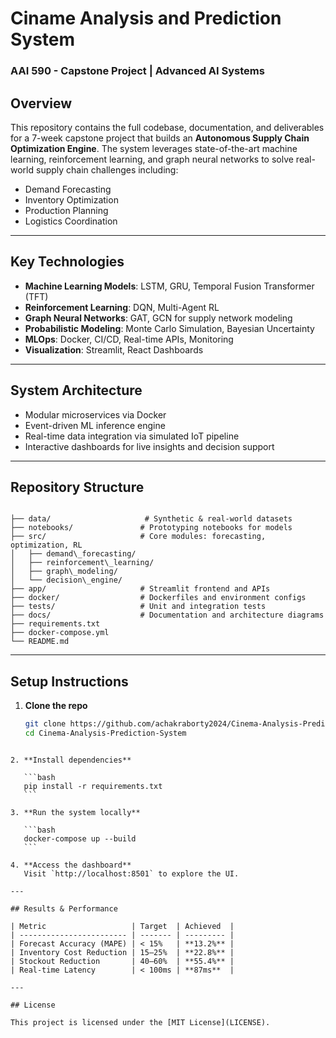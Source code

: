 # Ciname Analysis and Prediction System
### AAI 590 - Capstone Project | Advanced AI Systems  


## Overview

This repository contains the full codebase, documentation, and deliverables for a 7-week capstone project that builds an **Autonomous Supply Chain Optimization Engine**. The system leverages state-of-the-art machine learning, reinforcement learning, and graph neural networks to solve real-world supply chain challenges including:

- Demand Forecasting  
- Inventory Optimization  
- Production Planning  
- Logistics Coordination

---

## Key Technologies

- **Machine Learning Models**: LSTM, GRU, Temporal Fusion Transformer (TFT)  
- **Reinforcement Learning**: DQN, Multi-Agent RL  
- **Graph Neural Networks**: GAT, GCN for supply network modeling  
- **Probabilistic Modeling**: Monte Carlo Simulation, Bayesian Uncertainty  
- **MLOps**: Docker, CI/CD, Real-time APIs, Monitoring  
- **Visualization**: Streamlit, React Dashboards  

---

## System Architecture

- Modular microservices via Docker  
- Event-driven ML inference engine  
- Real-time data integration via simulated IoT pipeline  
- Interactive dashboards for live insights and decision support  

---

## Repository Structure

```

├── data/                     # Synthetic & real-world datasets
├── notebooks/               # Prototyping notebooks for models
├── src/                     # Core modules: forecasting, optimization, RL
│   ├── demand\_forecasting/
│   ├── reinforcement\_learning/
│   ├── graph\_modeling/
│   └── decision\_engine/
├── app/                     # Streamlit frontend and APIs
├── docker/                  # Dockerfiles and environment configs
├── tests/                   # Unit and integration tests
├── docs/                    # Documentation and architecture diagrams
├── requirements.txt
├── docker-compose.yml
└── README.md

````

---

## Setup Instructions

1. **Clone the repo**
   ```bash
   git clone https://github.com/achakraborty2024/Cinema-Analysis-Prediction-System.git
   cd Cinema-Analysis-Prediction-System
````

2. **Install dependencies**

   ```bash
   pip install -r requirements.txt
   ```

3. **Run the system locally**

   ```bash
   docker-compose up --build
   ```

4. **Access the dashboard**
   Visit `http://localhost:8501` to explore the UI.

---

## Results & Performance

| Metric                   | Target  | Achieved  |
| ------------------------ | ------- | --------- |
| Forecast Accuracy (MAPE) | < 15%   | **13.2%** |
| Inventory Cost Reduction | 15–25%  | **22.8%** |
| Stockout Reduction       | 40–60%  | **55.4%** |
| Real-time Latency        | < 100ms | **87ms**  |

---

## License

This project is licensed under the [MIT License](LICENSE).
